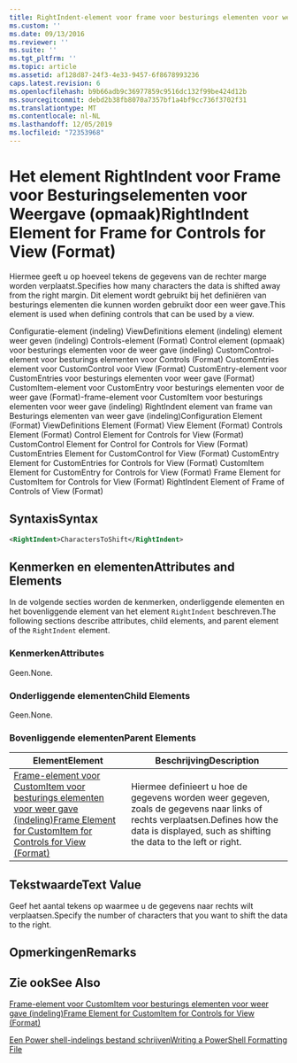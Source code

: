 ```yaml
---
title: RightIndent-element voor frame voor besturings elementen voor weer gave (indeling) | Microsoft Docs
ms.custom: ''
ms.date: 09/13/2016
ms.reviewer: ''
ms.suite: ''
ms.tgt_pltfrm: ''
ms.topic: article
ms.assetid: af128d87-24f3-4e33-9457-6f8678993236
caps.latest.revision: 6
ms.openlocfilehash: b9b66adb9c36977859c9516dc132f99be424d12b
ms.sourcegitcommit: debd2b38fb8070a7357bf1a4bf9cc736f3702f31
ms.translationtype: MT
ms.contentlocale: nl-NL
ms.lasthandoff: 12/05/2019
ms.locfileid: "72353968"
---
```

# <a name="rightindent-element-for-frame-for-controls-for-view-format"></a><span data-ttu-id="4ac49-102">Het element RightIndent voor Frame voor Besturingselementen voor Weergave (opmaak)</span><span class="sxs-lookup"><span data-stu-id="4ac49-102">RightIndent Element for Frame for Controls for View (Format)</span></span>

<span data-ttu-id="4ac49-103">Hiermee geeft u op hoeveel tekens de gegevens van de rechter marge worden verplaatst.</span><span class="sxs-lookup"><span data-stu-id="4ac49-103">Specifies how many characters the data is shifted away from the right margin.</span></span> <span data-ttu-id="4ac49-104">Dit element wordt gebruikt bij het definiëren van besturings elementen die kunnen worden gebruikt door een weer gave.</span><span class="sxs-lookup"><span data-stu-id="4ac49-104">This element is used when defining controls that can be used by a view.</span></span>

<span data-ttu-id="4ac49-105">Configuratie-element (indeling) ViewDefinitions element (indeling) element weer geven (indeling) Controls-element (Format) Control element (opmaak) voor besturings elementen voor de weer gave (indeling) CustomControl-element voor besturings elementen voor Controls (Format) CustomEntries element voor CustomControl voor View (Format) CustomEntry-element voor CustomEntries voor besturings elementen voor weer gave (Format) CustomItem-element voor CustomEntry voor besturings elementen voor de weer gave (Format)-frame-element voor CustomItem voor besturings elementen voor weer gave (indeling) RightIndent element van frame van Besturings elementen van weer gave (indeling)</span><span class="sxs-lookup"><span data-stu-id="4ac49-105">Configuration Element (Format) ViewDefinitions Element (Format) View Element (Format) Controls Element (Format) Control Element for Controls for View (Format) CustomControl Element for Control for Controls for View (Format) CustomEntries Element for CustomControl for View (Format) CustomEntry Element for CustomEntries for Controls for View (Format) CustomItem Element for CustomEntry for Controls for View (Format) Frame Element for CustomItem for Controls for View (Format) RightIndent Element of Frame of Controls of View (Format)</span></span>

## <a name="syntax"></a><span data-ttu-id="4ac49-106">Syntaxis</span><span class="sxs-lookup"><span data-stu-id="4ac49-106">Syntax</span></span>

```xml
<RightIndent>CharactersToShift</RightIndent>
```

## <a name="attributes-and-elements"></a><span data-ttu-id="4ac49-107">Kenmerken en elementen</span><span class="sxs-lookup"><span data-stu-id="4ac49-107">Attributes and Elements</span></span>

<span data-ttu-id="4ac49-108">In de volgende secties worden de kenmerken, onderliggende elementen en het bovenliggende element van het element `RightIndent` beschreven.</span><span class="sxs-lookup"><span data-stu-id="4ac49-108">The following sections describe attributes, child elements, and parent element of the `RightIndent` element.</span></span>

### <a name="attributes"></a><span data-ttu-id="4ac49-109">Kenmerken</span><span class="sxs-lookup"><span data-stu-id="4ac49-109">Attributes</span></span>

<span data-ttu-id="4ac49-110">Geen.</span><span class="sxs-lookup"><span data-stu-id="4ac49-110">None.</span></span>

### <a name="child-elements"></a><span data-ttu-id="4ac49-111">Onderliggende elementen</span><span class="sxs-lookup"><span data-stu-id="4ac49-111">Child Elements</span></span>

<span data-ttu-id="4ac49-112">Geen.</span><span class="sxs-lookup"><span data-stu-id="4ac49-112">None.</span></span>

### <a name="parent-elements"></a><span data-ttu-id="4ac49-113">Bovenliggende elementen</span><span class="sxs-lookup"><span data-stu-id="4ac49-113">Parent Elements</span></span>

|<span data-ttu-id="4ac49-114">Element</span><span class="sxs-lookup"><span data-stu-id="4ac49-114">Element</span></span>|<span data-ttu-id="4ac49-115">Beschrijving</span><span class="sxs-lookup"><span data-stu-id="4ac49-115">Description</span></span>|
|-------------|-----------------|
|[<span data-ttu-id="4ac49-116">Frame-element voor CustomItem voor besturings elementen voor weer gave (indeling)</span><span class="sxs-lookup"><span data-stu-id="4ac49-116">Frame Element for CustomItem for Controls for View (Format)</span></span>](./frame-element-for-customitem-for-controls-for-view-format.md)|<span data-ttu-id="4ac49-117">Hiermee definieert u hoe de gegevens worden weer gegeven, zoals de gegevens naar links of rechts verplaatsen.</span><span class="sxs-lookup"><span data-stu-id="4ac49-117">Defines how the data is displayed, such as shifting the data to the left or right.</span></span>|

## <a name="text-value"></a><span data-ttu-id="4ac49-118">Tekstwaarde</span><span class="sxs-lookup"><span data-stu-id="4ac49-118">Text Value</span></span>

<span data-ttu-id="4ac49-119">Geef het aantal tekens op waarmee u de gegevens naar rechts wilt verplaatsen.</span><span class="sxs-lookup"><span data-stu-id="4ac49-119">Specify the number of characters that you want to shift the data to the right.</span></span>

## <a name="remarks"></a><span data-ttu-id="4ac49-120">Opmerkingen</span><span class="sxs-lookup"><span data-stu-id="4ac49-120">Remarks</span></span>

## <a name="see-also"></a><span data-ttu-id="4ac49-121">Zie ook</span><span class="sxs-lookup"><span data-stu-id="4ac49-121">See Also</span></span>

[<span data-ttu-id="4ac49-122">Frame-element voor CustomItem voor besturings elementen voor weer gave (indeling)</span><span class="sxs-lookup"><span data-stu-id="4ac49-122">Frame Element for CustomItem for Controls for View (Format)</span></span>](./frame-element-for-customitem-for-controls-for-view-format.md)

[<span data-ttu-id="4ac49-123">Een Power shell-indelings bestand schrijven</span><span class="sxs-lookup"><span data-stu-id="4ac49-123">Writing a PowerShell Formatting File</span></span>](./writing-a-powershell-formatting-file.md)
